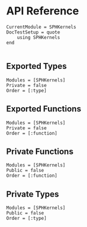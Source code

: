 # API Reference

```@meta
CurrentModule = SPHKernels
DocTestSetup = quote
    using SPHKernels
end
```

```@index
```

## Exported Types

```@autodocs
Modules = [SPHKernels]
Private = false
Order = [:type]
```

## Exported Functions

```@autodocs
Modules = [SPHKernels]
Private = false
Order = [:function]
```

## Private Functions

```@autodocs
Modules = [SPHKernels]
Public = false
Order = [:function]
```

## Private Types

```@autodocs
Modules = [SPHKernels]
Public = false
Order = [:type]
```
